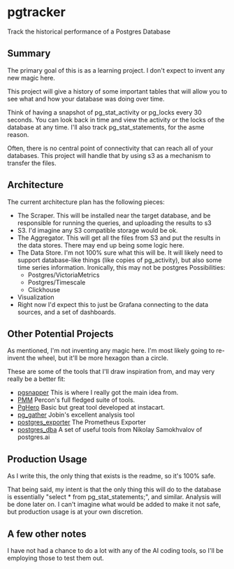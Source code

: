 # pgtracker
Track the historical performance of a Postgres Database

## Summary
The primary goal of this is as a learning project.  I don't expect to invent any new magic here.

This project will give a history of some important tables that will allow you to see what and how your database was doing over time.

Think of having a snapshot of pg_stat_activity or pg_locks every 30 seconds. You can look back in time and view the activity or the locks of the database at any time.  I'll also track pg_stat_statements, for the asme reason.

Often, there is no central point of connectivity that can reach all of your databases. This project will handle that by using s3 as a mechanism to transfer the files. 


## Architecture

The current architecture plan has the following pieces:
* The Scraper.  This will be installed near the target database, and be responsible for running the queries, and uploading the results to s3
* S3. I'd imagine any S3 compatible storage would be ok.
* The Aggregator.  This will get all the files from S3 and put the results in the data stores.  There may end up being some logic here.
* The Data Store.  I'm not 100% sure what this will be.  It will likely need to support database-like things (like copies of pg_activity), but also some time series information.  Ironically, this may not be postgres Possibilities:
  * Postgres/VictoriaMetrics
  * Postgres/Timescale
  * Clickhouse
* Visualization
 * Right now I'd expect this to just be Grafana connecting to the data sources, and a set of dashboards.  


## Other Potential Projects

As mentioned, I'm not inventing any magic here.  I'm most likely going to re-invent the wheel, but it'll be more hexagon than a circle.

These are some of the tools that I'll draw inspiration from, and may very really be a better fit:

* [pgsnapper](https://aws.amazon.com/blogs/database/monitor-amazon-rds-for-postgresql-and-amazon-aurora-postgresql-performance-using-pgsnapper/) This is where I really got the main idea from. 
* [PMM](https://www.percona.com/software/pmm/quickstart)  Percon's full fledged suite of tools.
* [PgHero](https://github.com/ankane/pghero) Basic but great tool developed at instacart. 
* [pg_gather](https://github.com/jobinau/pg_gather) Jobin's excellent analysis tool
* [postgres_exporter](https://github.com/prometheus-community/postgres_exporter) The Prometheus Exporter
* [postgres_dba](https://github.com/NikolayS/postgres_dba) A set of useful tools from Nikolay Samokhvalov of postgres.ai



## Production Usage
As I write this, the only thing that exists is the readme, so it's 100% safe.

That being said, my intent is that the only thing this will do to the database is essentially "select * from pg_stat_statements;", and similar.  Analysis will be done later on.  I can't imagine what would be added to make it not safe, but production usage is at your own discretion.

## A few other notes

I have not had a chance to do a lot with any of the AI coding tools, so I'll be employing those to test them out.  